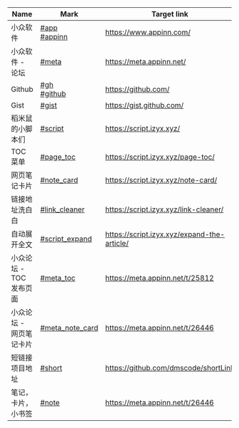 | Name | Mark | Target link |
|------|-------|------------|
| 小众软件 | [#app](https://r.izyx.xyz/#app)<br>[#appinn](https://r.izyx.xyz/#appinn) | https://www.appinn.com/ |
| 小众软件 - 论坛 | [#meta](https://r.izyx.xyz/#meta) | https://meta.appinn.net/ |
| Github | [#gh](https://r.izyx.xyz/#gh)<br>[#github](https://r.izyx.xyz/#github) | https://github.com/ |
| Gist | [#gist](https://r.izyx.xyz/#gist) | https://gist.github.com/ |
| 稻米鼠的小脚本们 | [#script](https://r.izyx.xyz/#script) | https://script.izyx.xyz/ |
| TOC 菜单 | [#page_toc](https://r.izyx.xyz/#page_toc) | https://script.izyx.xyz/page-toc/ |
| 网页笔记卡片 | [#note_card](https://r.izyx.xyz/#note_card) | https://script.izyx.xyz/note-card/ |
| 链接地址洗白白 | [#link_cleaner](https://r.izyx.xyz/#link_cleaner) | https://script.izyx.xyz/link-cleaner/ |
| 自动展开全文 | [#script_expand](https://r.izyx.xyz/#script_expand) | https://script.izyx.xyz/expand-the-article/ |
| 小众论坛 - TOC 发布页面 | [#meta_toc](https://r.izyx.xyz/#meta_toc) | https://meta.appinn.net/t/25812 |
| 小众论坛 - 网页笔记卡片 | [#meta_note_card](https://r.izyx.xyz/#meta_note_card) | https://meta.appinn.net/t/26446 |
| 短链接项目地址 | [#short](https://r.izyx.xyz/#short) | https://github.com/dmscode/shortLink |
| 笔记，卡片，小书签 | [#note](https://r.izyx.xyz/#note) | https://meta.appinn.net/t/26446 |
